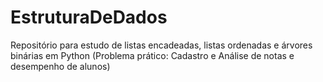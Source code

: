 # EstruturaDeDados
Repositório para estudo de listas encadeadas, listas ordenadas e árvores binárias em Python
(Problema prático: Cadastro e Análise de notas e desempenho de alunos)
